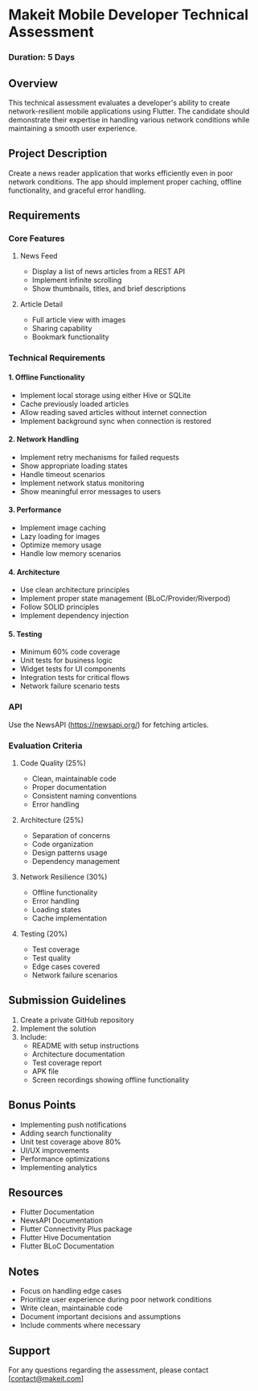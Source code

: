 # Makeit Mobile Developer Technical Assessment

### Duration: 5 Days

## Overview
This technical assessment evaluates a developer's ability to create network-resilient mobile applications using Flutter. The candidate should demonstrate their expertise in handling various network conditions while maintaining a smooth user experience.

## Project Description
Create a news reader application that works efficiently even in poor network conditions. The app should implement proper caching, offline functionality, and graceful error handling.

## Requirements

### Core Features
1. News Feed
   - Display a list of news articles from a REST API
   - Implement infinite scrolling
   - Show thumbnails, titles, and brief descriptions

2. Article Detail
   - Full article view with images
   - Sharing capability
   - Bookmark functionality

### Technical Requirements

#### 1. Offline Functionality
- Implement local storage using either Hive or SQLite
- Cache previously loaded articles
- Allow reading saved articles without internet connection
- Implement background sync when connection is restored

#### 2. Network Handling
- Implement retry mechanisms for failed requests
- Show appropriate loading states
- Handle timeout scenarios
- Implement network status monitoring
- Show meaningful error messages to users

#### 3. Performance
- Implement image caching
- Lazy loading for images
- Optimize memory usage
- Handle low memory scenarios

#### 4. Architecture
- Use clean architecture principles
- Implement proper state management (BLoC/Provider/Riverpod)
- Follow SOLID principles
- Implement dependency injection

#### 5. Testing
- Minimum 60% code coverage
- Unit tests for business logic
- Widget tests for UI components
- Integration tests for critical flows
- Network failure scenario tests

### API
Use the NewsAPI (https://newsapi.org/) for fetching articles.

### Evaluation Criteria

1. Code Quality (25%)
   - Clean, maintainable code
   - Proper documentation
   - Consistent naming conventions
   - Error handling

2. Architecture (25%)
   - Separation of concerns
   - Code organization
   - Design patterns usage
   - Dependency management

3. Network Resilience (30%)
   - Offline functionality
   - Error handling
   - Loading states
   - Cache implementation

4. Testing (20%)
   - Test coverage
   - Test quality
   - Edge cases covered
   - Network failure scenarios

## Submission Guidelines

1. Create a private GitHub repository
2. Implement the solution
3. Include:
   - README with setup instructions
   - Architecture documentation
   - Test coverage report
   - APK file
   - Screen recordings showing offline functionality

## Bonus Points

- Implementing push notifications
- Adding search functionality
- Unit test coverage above 80%
- UI/UX improvements
- Performance optimizations
- Implementing analytics

## Resources

- Flutter Documentation
- NewsAPI Documentation
- Flutter Connectivity Plus package
- Flutter Hive Documentation
- Flutter BLoC Documentation

## Notes

- Focus on handling edge cases
- Prioritize user experience during poor network conditions
- Write clean, maintainable code
- Document important decisions and assumptions
- Include comments where necessary

## Support

For any questions regarding the assessment, please contact [contact@makeit.com]